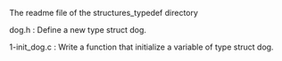 The readme file of the structures_typedef directory

dog.h : Define a new type struct dog.

1-init_dog.c : Write a function that initialize a variable of type struct dog.


